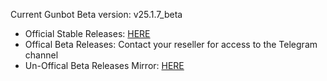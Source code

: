 Current Gunbot Beta version: v25.1.7_beta

- Official Stable Releases: [HERE](https://github.com/GuntharDeNiro/BTCT/releases/tag/hny)
- Offical Beta Releases: Contact your reseller for access to the Telegram channel
- Un-Offical Beta Releases Mirror: [HERE](https://here)
